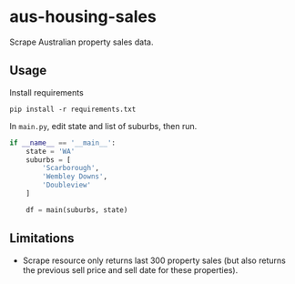 # aus-housing-sales

Scrape Australian property sales data.

## Usage

Install requirements

```shell
pip install -r requirements.txt
```

In `main.py`, edit state and list of suburbs, then run.

```python
if __name__ == '__main__':
    state = 'WA'
    suburbs = [
        'Scarborough',
        'Wembley Downs',
        'Doubleview'
    ]

    df = main(suburbs, state)
```

## Limitations

- Scrape resource only returns last 300 property sales (but also returns the previous sell price and sell date for these properties).
